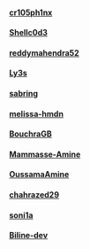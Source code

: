 #### [cr105ph1nx](https://github.com/cr105ph1nx)

#### [Shellc0d3](https://github.com/shellc0d3)

#### [reddymahendra52](https://github.com/reddymahendra52)

#### [Ly3s](https://github.com/Qtty)

#### [sabring](https://github.com/sabrina368)

#### [melissa-hmdn](https://github.com/melissa-hmnd)

#### [BouchraGB](https://github.com/BouchraGB)

#### [Mammasse-Amine](https://github.com/MammasseAmine)

#### [OussamaAmine](https://github.com/OussamaAmine)


#### [chahrazed29](https://github.com/chahrazed29)

#### [soni1a](https://github.com/soni1a)

#### [Biline-dev](https://github.com/Biline-dev)


